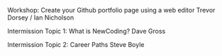 Workshop: Create your Github portfolio page using a web editor
  Trevor Dorsey / Ian Nicholson
  
Intermission Topic 1: What is NewCoding?
  Dave Gross

Intermission Topic 2: Career Paths
  Steve Boyle
